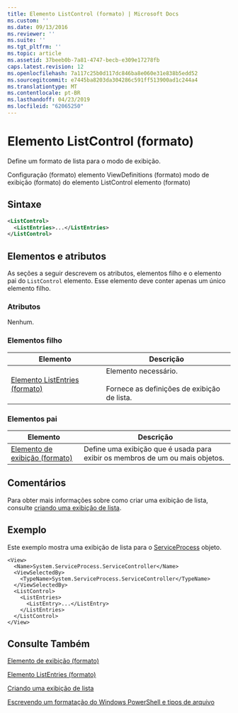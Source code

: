```yaml
---
title: Elemento ListControl (formato) | Microsoft Docs
ms.custom: ''
ms.date: 09/13/2016
ms.reviewer: ''
ms.suite: ''
ms.tgt_pltfrm: ''
ms.topic: article
ms.assetid: 37beeb0b-7a81-4747-becb-e309e17278fb
caps.latest.revision: 12
ms.openlocfilehash: 7a117c25b0d117dc846ba8e060e31e838b5edd52
ms.sourcegitcommit: e7445ba8203da304286c591ff513900ad1c244a4
ms.translationtype: MT
ms.contentlocale: pt-BR
ms.lasthandoff: 04/23/2019
ms.locfileid: "62065250"
---
```

# <a name="listcontrol-element-format"></a>Elemento ListControl (formato)

Define um formato de lista para o modo de exibição.

Configuração (formato) elemento ViewDefinitions (formato) modo de exibição (formato) do elemento ListControl elemento (formato)

## <a name="syntax"></a>Sintaxe

```xml
<ListControl>
  <ListEntries>...</ListEntries>
</ListControl>

```

## <a name="attributes-and-elements"></a>Elementos e atributos

As seções a seguir descrevem os atributos, elementos filho e o elemento pai do `ListControl` elemento. Esse elemento deve conter apenas um único elemento filho.

### <a name="attributes"></a>Atributos

Nenhum.

### <a name="child-elements"></a>Elementos filho

|Elemento|Descrição|
|-------------|-----------------|
|[Elemento ListEntries (formato)](./listentries-element-for-listcontrol-format.md)|Elemento necessário.<br /><br /> Fornece as definições de exibição de lista.|

### <a name="parent-elements"></a>Elementos pai

|Elemento|Descrição|
|-------------|-----------------|
|[Elemento de exibição (formato)](./view-element-format.md)|Define uma exibição que é usada para exibir os membros de um ou mais objetos.|

## <a name="remarks"></a>Comentários

Para obter mais informações sobre como criar uma exibição de lista, consulte [criando uma exibição de lista](./creating-a-list-view.md).

## <a name="example"></a>Exemplo

Este exemplo mostra uma exibição de lista para o [ServiceProcess](/dotnet/api/System.ServiceProcess.ServiceController) objeto.

```
<View>
  <Name>System.ServiceProcess.ServiceController</Name>
  <ViewSelectedBy>
    <TypeName>System.ServiceProcess.ServiceController</TypeName>
  </ViewSelectedBy>
  <ListControl>
    <ListEntries>
      <ListEntry>...</ListEntry>
    </ListEntries>
  </ListControl>
</View>
```

## <a name="see-also"></a>Consulte Também

[Elemento de exibição (formato)](./view-element-format.md)

[Elemento ListEntries (formato)](./listentries-element-for-listcontrol-format.md)

[Criando uma exibição de lista](./creating-a-list-view.md)

[Escrevendo um formatação do Windows PowerShell e tipos de arquivo](./writing-a-powershell-formatting-file.md)
